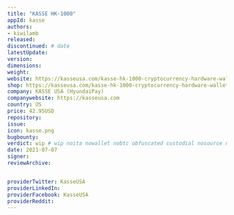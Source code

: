 ```yaml
---
title: "KASSE HK-1000"
appId: kasse
authors:
- kiwilamb
released: 
discontinued: # date
latestUpdate:
version:
dimensions:
weight: 
website: https://kasseusa.com/kasse-hk-1000-cryptocurrency-hardware-wallet/
shop: https://kasseusa.com/kasse-hk-1000-cryptocurrency-hardware-wallet/
company: KASSE USA (HyundaiPay)
companywebsite: https://kasseusa.com
country: US
price: 42.95USD
repository: 
issue:
icon: kasse.png
bugbounty:
verdict: wip # wip noita nowallet nobtc obfuscated custodial nosource nonverifiable reproducible bounty defunct
date: 2021-07-07
signer:
reviewArchive:


providerTwitter: KasseUSA
providerLinkedIn: 
providerFacebook: KasseUSA
providerReddit: 
---
```


